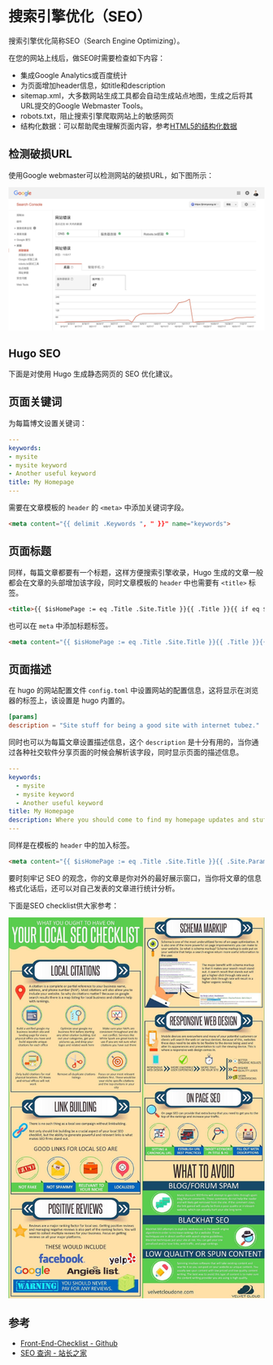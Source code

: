 # 搜索引擎优化（SEO）

搜索引擎优化简称SEO（Search Engine Optimizing）。

在您的网站上线后，做SEO时需要检查如下内容：

- 集成Google Analytics或百度统计
- 为页面增加header信息，如title和description
- sitemap.xml，大多数网站生成工具都会自动生成站点地图，生成之后将其URL提交的Google Webmaster Tools。
- robots.txt，阻止搜索引擎爬取网站上的敏感网页
- 结构化数据：可以帮助爬虫理解页面内容，参考[HTML5的结构化数据](http://schema.org/docs/full.html)

## 检测破损URL

使用Google webmaster可以检测网站的破损URL，如下图所示：

![Google webmaster页面](../images/google-search-console-404-errors.jpg)

## Hugo SEO

下面是对使用 Hugo 生成静态网页的 SEO 优化建议。

## 页面关键词

为每篇博文设置关键词：

```yaml
---
keywords:
- mysite
- mysite keyword
- Another useful keyword
title: My Homepage
---
```

需要在文章模板的 `header` 的 `<meta>` 中添加关键词字段。

```html
<meta content="{{ delimit .Keywords ", " }}" name="keywords">
```

## 页面标题

同样，每篇文章都要有一个标题，这样方便搜索引擎收录，Hugo 生成的文章一般都会在文章的头部增加该字段，同时文章模板的 `header` 中也需要有 `<title>` 标签。

```html
<title>{{ $isHomePage := eq .Title .Site.Title }}{{ .Title }}{{ if eq $isHomePage false }} - {{ .Site.Title }}{{ end }}</title>
```

也可以在 `meta` 中添加标题标签。

```html
<meta content="{{ $isHomePage := eq .Title .Site.Title }}{{ .Title }}{{ if eq $isHomePage false }} - {{ .Site.Title }}{{ end }}" property="og:title">
```

## 页面描述

在 hugo 的网站配置文件 `config.toml` 中设置网站的配置信息，这将显示在浏览器的标签上，该设置是 hugo 内置的。

```toml
[params]
description = "Site stuff for being a good site with internet tubez."
```

同时也可以为每篇文章设置描述信息，这个 `description` 是十分有用的，当你通过各种社交软件分享页面的时候会解析该字段，同时显示页面的描述信息。

```yaml
---
keywords:
  - mysite
  - mysite keyword
  - Another useful keyword
title: My Homepage
description: Where you should come to find my homepage updates and stuff
---
```

同样是在模板的 `header` 中的加入标签。

```html
<meta content="{{ $isHomePage := eq .Title .Site.Title }}{{ .Site.Params.description }}{{ if eq $isHomePage false }} - {{ .Description }}{{ end }}" property="og:description">
```

要时刻牢记 SEO 的观念，你的文章是你对外的最好展示窗口，当你将文章的信息格式化话后，还可以对自己发表的文章进行统计分析。

下面是SEO checklist供大家参考：

![SEO checklist](../images/seo-checklist.jpg)

## 参考

- [Front-End-Checklist - Github](https://github.com/thedaviddias/Front-End-Checklist)
- [SEO 查询 - 站长之家](http://seo.chinaz.com/)